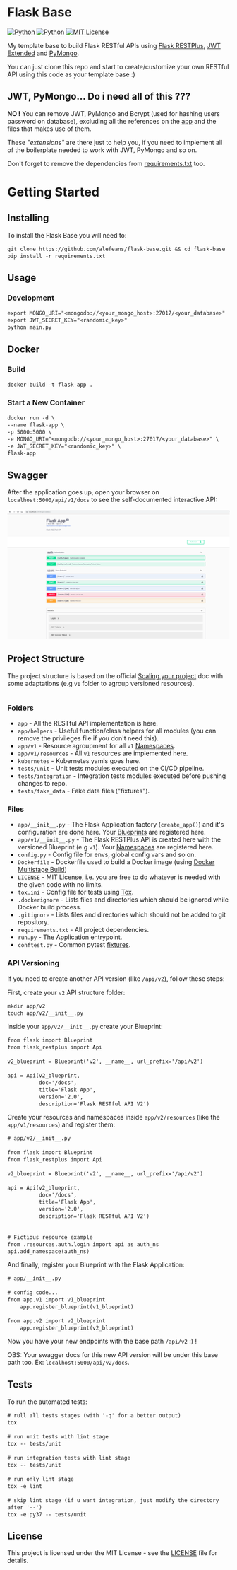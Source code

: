# Flask Base
[![Python](https://img.shields.io/badge/python-3.7-blue.svg)]() [![Python](https://img.shields.io/badge/python-3.6-blue.svg)]() [![MIT License](https://img.shields.io/badge/license-MIT-007EC7.svg?style=flat)](/LICENSE)

My template base to build Flask RESTful APIs using [Flask RESTPlus](https://flask-restplus.readthedocs.io/en/stable/index.html), [JWT Extended](https://flask-jwt-extended.readthedocs.io/en/latest/) and [PyMongo](https://flask-pymongo.readthedocs.io/en/latest/).

You can just clone this repo and start to create/customize your own RESTful API using this code as your template base :)

## JWT, PyMongo... Do i need all of this ???

__NO !__ You can remove JWT, PyMongo and Bcrypt (used for hashing users password on database), excluding all the references on the [app](app/__init__.py) and the files that makes use of them.

These _"extensions"_ are there just to help you, if you need to implement all of the boilerplate needed to work with JWT, PyMongo and so on.

Don't forget to remove the dependencies from [requirements.txt](requirements.txt) too.

# Getting Started

## Installing

To install the Flask Base you will need to:

```
git clone https://github.com/alefeans/flask-base.git && cd flask-base
pip install -r requirements.txt
```

## Usage

### Development

```
export MONGO_URI="<mongodb://<your_mongo_host>:27017/<your_database>"
export JWT_SECRET_KEY="<randomic_key>"
python main.py
```

## Docker


### Build

```
docker build -t flask-app .
```

### Start a New Container

```
docker run -d \
--name flask-app \
-p 5000:5000 \
-e MONGO_URI="<mongodb://<your_mongo_host>:27017/<your_database>" \
-e JWT_SECRET_KEY="<randomic_key>" \
flask-app
```

## Swagger

After the application goes up, open your browser on `localhost:5000/api/v1/docs` to see the self-documented interactive API:

![](/imgs/swagger.png)


## Project Structure

The project structure is based on the official [Scaling your project](https://flask-restplus.readthedocs.io/en/stable/scaling.html#multiple-apis-with-reusable-namespaces) doc with some adaptations (e.g `v1` folder to agroup versioned resources).


```

```

### Folders

* `app` - All the RESTful API implementation is here.
* `app/helpers` - Useful function/class helpers for all modules (you can remove the privileges file if you don't need this).
* `app/v1` - Resource agroupment for all `v1` [Namespaces](https://flask-restplus.readthedocs.io/en/stable/scaling.html#multiple-namespaces).
* `app/v1/resources` - All `v1` resources are implemented here.
* `kubernetes` - Kubernetes yamls goes here.
* `tests/unit` - Unit tests modules executed on the CI/CD pipeline.
* `tests/integration` - Integration tests modules executed before pushing changes to repo.
* `tests/fake_data` - Fake data files ("fixtures").

### Files

* `app/__init__.py` - The Flask Application factory (`create_app()`) and it's configuration are done here. Your [Blueprints](https://flask-restplus.readthedocs.io/en/stable/scaling.html#use-with-blueprints) are registered here.
* `app/v1/__init__.py` - The Flask RESTPlus API is created here with the versioned Blueprint (e.g `v1`). Your [Namespaces](https://flask-restplus.readthedocs.io/en/stable/scaling.html#multiple-namespaces) are registered here.
* `config.py` - Config file for envs, global config vars and so on.
* `Dockerfile` - Dockerfile used to build a Docker image (using [Docker Multistage Build](https://docs.docker.com/develop/develop-images/multistage-build/))
* `LICENSE` - MIT License, i.e. you are free to do whatever is needed with the given code with no limits.
* `tox.ini` - Config file for tests using [Tox](https://tox.readthedocs.io/en/latest/index.html).
* `.dockerignore` - Lists files and directories which should be ignored while Docker build process.
* `.gitignore` - Lists files and directories which should not be added to git repository.
* `requirements.txt` - All project dependencies.
* `run.py` - The Application entrypoint.
* `conftest.py` - Common pytest [fixtures](https://docs.pytest.org/en/latest/fixture.html).


### API Versioning

If you need to create another API version (like `/api/v2`), follow these steps:

First, create your `v2` API structure folder:

```
mkdir app/v2
touch app/v2/__init__.py
```

Inside your `app/v2/__init__.py` create your Blueprint:

```
from flask import Blueprint
from flask_restplus import Api

v2_blueprint = Blueprint('v2', __name__, url_prefix='/api/v2')

api = Api(v2_blueprint,
          doc='/docs',
          title='Flask App',
          version='2.0',
          description='Flask RESTful API V2')
```

Create your resources and namespaces inside `app/v2/resources` (like the `app/v1/resources`) and register them:

```
# app/v2/__init__.py

from flask import Blueprint
from flask_restplus import Api

v2_blueprint = Blueprint('v2', __name__, url_prefix='/api/v2')

api = Api(v2_blueprint,
          doc='/docs',
          title='Flask App',
          version='2.0',
          description='Flask RESTful API V2')


# Fictious resource example
from .resources.auth.login import api as auth_ns
api.add_namespace(auth_ns)

```

And finally, register your Blueprint with the Flask Application:

```
# app/__init__.py

# config code...
from app.v1 import v1_blueprint
    app.register_blueprint(v1_blueprint)

from app.v2 import v2_blueprint
    app.register_blueprint(v2_blueprint)

```

Now you have your new endpoints with the base path `/api/v2` :) !

OBS: Your swagger docs for this new API version will be under this base path too. Ex: `localhost:5000/api/v2/docs`.

## Tests

To run the automated tests:

```
# rull all tests stages (with '-q' for a better output)
tox

# run unit tests with lint stage
tox -- tests/unit

# run integration tests with lint stage
tox -- tests/unit

# run only lint stage
tox -e lint

# skip lint stage (if u want integration, just modify the directory after '--')
tox -e py37 -- tests/unit
```

## License

This project is licensed under the MIT License - see the [LICENSE](LICENSE) file for details.